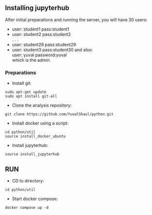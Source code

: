 ## Installing jupyterhub

After initial preparations and running the server, you will have 30 users:
- user: student1  pass:student1
- user: student2  pass:student2  
. . .  
- user: student29  pass:student29
- user: student3  pass:student30
and also:  
user: yuval password:yuval  
which is the admin.  


### Preparations

- Install git:
```
sudo apt-get update
sudo apt install git-all
```
- Clone the analysis repository:
```
git clone https://github.com/YuvalShaul/python.git
```
- Install docker using a script:
```
cd python/util
source install_docker_ubuntu
```
- Install jupyterhub:
```
source install_jupyterhub
```

## RUN
- CD to directory:
```
cd python/util
```
- Start docker compose:
```
docker compose up -d
```

